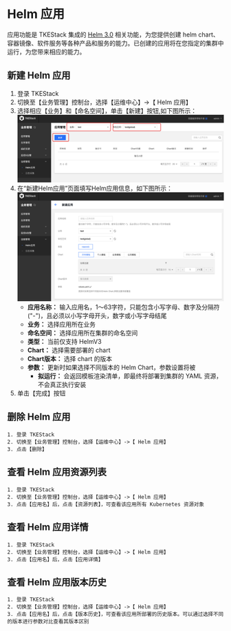 # Helm 应用

应用功能是 TKEStack 集成的 [Helm 3.0](https://helm.sh/) 相关功能，为您提供创建 helm chart、容器镜像、软件服务等各种产品和服务的能力。已创建的应用将在您指定的集群中运行，为您带来相应的能力。

## 新建 Helm 应用

1. 登录 TKEStack
2. 切换至【业务管理】控制台，选择【运维中心】->【 Helm 应用】
3. 选择相应【业务】和【命名空间】，单击【新建】按钮,如下图所示：
   ![新建Helm按钮](../../../../../images/新建Helm按钮-0858583.png)
4. 在“新建Helm应用”页面填写Helm应用信息，如下图所示：
   ![新建Helm应用](../../../../../images/新建Helm应用2.png)
   + **应用名称：** 输入应用名，1～63字符，只能包含小写字母、数字及分隔符("-")，且必须以小写字母开头，数字或小写字母结尾
   + **业务：** 选择应用所在业务
   + **命名空间：** 选择应用所在集群的命名空间
   + **类型：** 当前仅支持 HelmV3
   + **Chart：** 选择需要部署的 chart
   + **Chart版本：** 选择 chart 的版本
   + **参数：** 更新时如果选择不同版本的 Helm Chart，参数设置将被
     + **拟运行：** 会返回模板渲染清单，即最终将部署到集群的 YAML 资源，不会真正执行安装
  5. 单击【完成】按钮

## 删除 Helm 应用

    1. 登录 TKEStack
    2. 切换至【业务管理】控制台，选择【运维中心】->【 Helm 应用】
    3. 点击【删除】

## 查看 Helm 应用资源列表

    1. 登录 TKEStack
    2. 切换至【业务管理】控制台，选择【运维中心】->【 Helm 应用】
    3. 点击【应用名】后，点击【资源列表】，可查看该应用所有 Kubernetes 资源对象

## 查看 Helm 应用详情

    1. 登录 TKEStack
    2. 切换至【业务管理】控制台，选择【运维中心】->【 Helm 应用】
    3. 点击【应用名】后，点击【应用详情】

## 查看 Helm 应用版本历史

    1. 登录 TKEStack
    2. 切换至【业务管理】控制台，选择【运维中心】->【 Helm 应用】
    3. 点击【应用名】后，点击【版本历史】，可查看该应用所部署的历史版本。可以通过选择不同的版本进行参数对比查看其版本区别